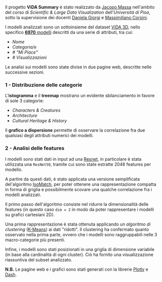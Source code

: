 Il progetto **ViDA Summary** è stato realizzato da
[Jacopo Massa](https://jacopomassa.netlify.app/it/) 
nell'ambito del corso di _Scientific & Large Data Visualization_ 
dell'_Università di Pisa_, sotto la supervisione dei docenti
[Daniela Giorgi](http://vcg.isti.cnr.it/~giorgi/) e 
[Massimiliano Corsini](http://vcg.isti.cnr.it/~corsini/).

I modelli analizzati sono un sottoinsieme del dataset 
[ViDA 3D](http://vcg.isti.cnr.it/Publications/2020/AFBCPCG20/), 
nello specifico [**6970** modelli](https://www.dropbox.com/sh/bazjfdx7d40oy2j/AAD7RGjB-Nw4YRPTbE4Dku6ca?dl=0) descritti da una serie di attributi, tra cui:

- _Nome_
- _Categoria/e_
- _\# "Mi Piace"_
- _\# Visualizzazioni_

Le analisi sui modelli sono state divise in due pagine web, descritte nelle
successive sezioni.

### 1 - Distribuzione delle categorie

L'**istogramma** e il **treemap** mostrano un evidente sbilanciamento in favore di 
sole 3 categorie:

- _Characters & Creatures_
- _Architecture_
- _Cultural Heritage & History_

Il **grafico a dispersione** permette di osservare la correlazione fra 
due qualsiasi degli attributi numerici dei modelli.

### 2 - Analisi delle features

I modelli sono stati dati in input ad una 
[Resnet](https://en.wikipedia.org/wiki/Residual_neural_network),
in particolare è stata utilizzata una `ResNet50`, tramite cui sono state
estratte 2048 features per modello.

A partire da questi dati, è stato applicata una versione semplificata
del'algoritmo [IsoMatch](https://gfx.cs.princeton.edu/pubs/Fried_2015_ICI/index.php), 
per poter ottenere una rappresentazione compatta in forma di griglia e
possibilmente scovare una qualche correlazione fra i modelli analizzati.

Il primo passo dell'algoritmo consiste nel ridurre la dimensionalità
delle features (in questo caso `dim = 2` in modo da poter rappresentare
i modelli su grafici cartesiani 2D).

Una prima rappresentazione è stata ottenuta applicando un _algoritmo di 
clustering_ ([K-Means](https://it.wikipedia.org/wiki/K-means)) 
ai dati "ridotti". Il clustering ha confermato quanto osservato
nella prima parte, ovvero che i modelli sono raggruppabili nelle
3 macro-categorie più presenti.

Infine, i modelli sono stati posizionati in una griglia
di dimensione variabile (in base alla cardinalità di ogni cluster).
Ciò ha fornito una visualizzazione riassuntiva del subset analizzato.

**N.B.** Le pagine web e i grafici sono stati generati con la librerie
[Plotly](https://plotly.com/) e [Dash](https://plotly.com/dash/). 
